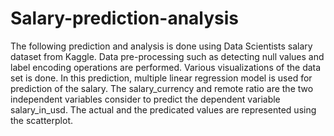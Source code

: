 # Salary-prediction-analysis
The following prediction and analysis is done using Data Scientists salary dataset from Kaggle. Data pre-processing such as detecting null values and label encoding operations are performed. Various visualizations of the data set is done. In this prediction, multiple linear regression model is used for prediction of the salary. The salary_currency and remote ratio are the two independent variables consider to predict the dependent variable salary_in_usd. The actual and the predicated values are represented using the scatterplot.
